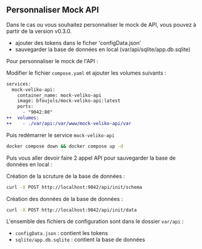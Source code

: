 ## Personnaliser Mock API

Dans le cas ou vous souhaitez personnaliser le mock de API, vous pouvez à partir de la version v0.3.0.

- ajouter des tokens dans le ficher 'configData.json'
- sauvegarder la base de données en local (var/api/sqlite/app.db.sqlite)

Pour personnaliser le mock de l'API : 

Modifier le fichier `compose.yaml` et ajouter les volumes suivants :

```diff
services:
  mock-veliko-api:
    container_name: mock-veliko-api
    image: bfoujols/mock-veliko-api:latest
    ports:
      - "9042:80"
++  volumes:
++    - ./var/api:/var/www/mock-veliko-api/var   
```

Puis redémarrer le service `mock-veliko-api`

```bash
docker compose down && docker compose up -d
```

Puis vous aller devoir faire 2 appel API pour sauvegarder la base de données en local :

Création de la scruture de la base de données :
```bash
curl -X POST http://localhost:9042/api/init/schema
```

Création des données de la base de données :
```bash
curl -X POST http://localhost:9042/api/init/data
```

L'ensemble des fichiers de configuration sont dans le dossier `var/api` :

- `configData.json` : contient les tokens
- `sqlite/app.db.sqlite` : contient la base de données


